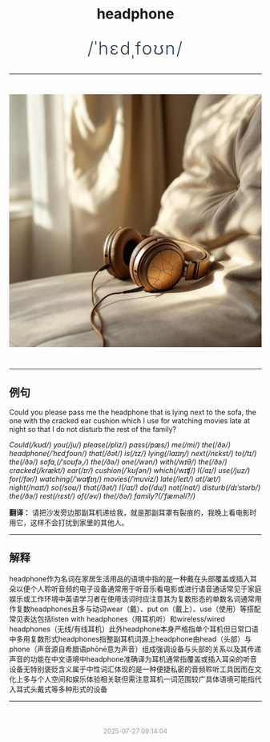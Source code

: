 <div align="center">

# headphone

<div style="margin: 30px 0;">
<h1 style="font-size: 2.5em; font-weight: 300; letter-spacing: 2px; margin: 0; color: #2c3e50;">
/ˈhɛdˌfoʊn/
</h1>
</div>

</div>

---

<div align="center" style="margin: 40px 0;">

![headphone](images/headphone.png)

</div>

---

## 例句

Could you please pass me the headphone that is lying next to the sofa, the one with the cracked ear cushion which I use for watching movies late at night so that I do not disturb the rest of the family?

*Could(/kʊd/) you(/ju/) please(/pliz/) pass(/pæs/) me(/mi/) the(/ðə/) headphone(/ˈhɛdˌfoʊn/) that(/ðət/) is(/ɪz/) lying(/laɪɪŋ/) next(/nɛkst/) to(/tɪ/) the(/ðə/) sofa,(/ˈsoʊfə,/) the(/ðə/) one(/wən/) with(/wɪθ/) the(/ðə/) cracked(/krækt/) ear(/ɪr/) cushion(/ˈkʊʃən/) which(/wɪʧ/) I(/aɪ/) use(/juz/) for(/fər/) watching(/ˈwɑʧɪŋ/) movies(/ˈmuviz/) late(/leɪt/) at(/æt/) night(/naɪt/) so(/soʊ/) that(/ðət/) I(/aɪ/) do(/du/) not(/nɑt/) disturb(/dɪˈstərb/) the(/ðə/) rest(/rɛst/) of(/əv/) the(/ðə/) family?(/ˈfæməli?/)*

**翻译：** 请把沙发旁边那副耳机递给我，就是那副耳罩有裂痕的，我晚上看电影时用它，这样不会打扰到家里的其他人。

---

## 解释

headphone作为名词在家居生活用品的语境中指的是一种戴在头部覆盖或插入耳朵以便个人聆听音频的电子设备通常用于听音乐看电影或进行语音通话常见于家庭娱乐或工作环境中英语学习者在使用该词时应注意其为复数形态的单数名词通常用作复数headphones且多与动词wear（戴）、put on（戴上）、use（使用）等搭配常见表达包括listen with headphones（用耳机听）和wireless/wired headphones（无线/有线耳机）此外headphone本身严格指单个耳机但日常口语中多用复数形式headphones指整副耳机词源上headphone由head（头部）与phone（声音源自希腊语phōnē意为声音）组成强调设备与头部的关系以及其传递声音的功能在中文语境中headphone准确译为耳机通常指覆盖或插入耳朵的听音设备无特别褒贬含义属于中性词汇体现的是一种便捷私密的音频聆听工具因而在文化上多与个人空间和娱乐体验相关联但需注意耳机一词范围较广具体语境可能指代入耳式头戴式等多种形式的设备


---

<div align="center" style="margin-top: 50px;">
<small style="color: #999; font-size: 0.9em;">2025-07-27 09:14:04</small>
</div>
